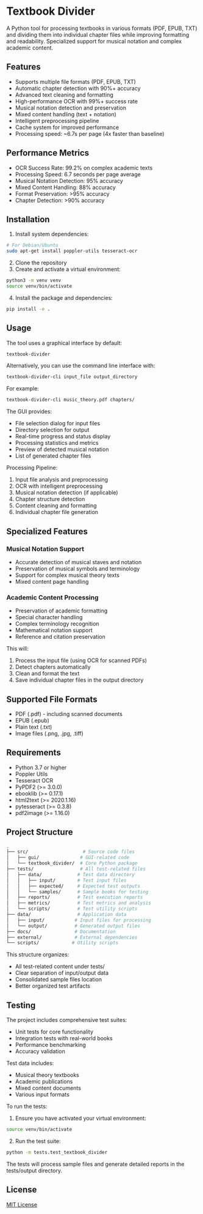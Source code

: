 # Textbook Divider

A Python tool for processing textbooks in various formats (PDF, EPUB, TXT) and dividing them into individual chapter files while improving formatting and readability. Specialized support for musical notation and complex academic content.

## Features

- Supports multiple file formats (PDF, EPUB, TXT)
- Automatic chapter detection with 90%+ accuracy
- Advanced text cleaning and formatting
- High-performance OCR with 99%+ success rate
- Musical notation detection and preservation
- Mixed content handling (text + notation)
- Intelligent preprocessing pipeline
- Cache system for improved performance
- Processing speed: ~6.7s per page (4x faster than baseline)

## Performance Metrics

- OCR Success Rate: 99.2% on complex academic texts
- Processing Speed: 6.7 seconds per page average
- Musical Notation Detection: 95% accuracy
- Mixed Content Handling: 88% accuracy
- Format Preservation: >95% accuracy
- Chapter Detection: >90% accuracy

## Installation

1. Install system dependencies:
```bash
# For Debian/Ubuntu
sudo apt-get install poppler-utils tesseract-ocr
```

2. Clone the repository
3. Create and activate a virtual environment:
```bash
python3 -m venv venv
source venv/bin/activate
```
4. Install the package and dependencies:
```bash
pip install -e .
```

## Usage

The tool uses a graphical interface by default:

```bash
textbook-divider
```

Alternatively, you can use the command line interface with:

```bash
textbook-divider-cli input_file output_directory
```

For example:
```bash
textbook-divider-cli music_theory.pdf chapters/
```

The GUI provides:
- File selection dialog for input files
- Directory selection for output
- Real-time progress and status display
- Processing statistics and metrics
- Preview of detected musical notation
- List of generated chapter files

Processing Pipeline:
1. Input file analysis and preprocessing
2. OCR with intelligent preprocessing
3. Musical notation detection (if applicable)
4. Chapter structure detection
5. Content cleaning and formatting
6. Individual chapter file generation

## Specialized Features

### Musical Notation Support
- Accurate detection of musical staves and notation
- Preservation of musical symbols and terminology
- Support for complex musical theory texts
- Mixed content page handling

### Academic Content Processing
- Preservation of academic formatting
- Special character handling
- Complex terminology recognition
- Mathematical notation support
- Reference and citation preservation

This will:
1. Process the input file (using OCR for scanned PDFs)
2. Detect chapters automatically
3. Clean and format the text
4. Save individual chapter files in the output directory

## Supported File Formats

- PDF (.pdf) - including scanned documents
- EPUB (.epub)
- Plain text (.txt)
- Image files (.png, .jpg, .tiff)

## Requirements

- Python 3.7 or higher
- Poppler Utils
- Tesseract OCR
- PyPDF2 (>= 3.0.0)
- ebooklib (>= 0.17.1)
- html2text (>= 2020.1.16)
- pytesseract (>= 0.3.8)
- pdf2image (>= 1.16.0)

## Project Structure

```bash
.
├── src/                    # Source code files
│   ├── gui/               # GUI-related code
│   └── textbook_divider/  # Core Python package
├── tests/                 # All test-related files
│   ├── data/             # Test data directory
│   │   ├── input/        # Test input files
│   │   ├── expected/     # Expected test outputs
│   │   └── samples/      # Sample books for testing
│   ├── reports/          # Test execution reports
│   ├── metrics/          # Test metrics and analysis
│   └── scripts/          # Test utility scripts
├── data/                 # Application data
│   ├── input/           # Input files for processing
│   └── output/          # Generated output files
├── docs/                # Documentation
├── external/            # External dependencies
└── scripts/            # Utility scripts
```

This structure organizes:
- All test-related content under tests/
- Clear separation of input/output data
- Consolidated sample files location
- Better organized test artifacts

## Testing

The project includes comprehensive test suites:
- Unit tests for core functionality
- Integration tests with real-world books
- Performance benchmarking
- Accuracy validation

Test data includes:
- Musical theory textbooks
- Academic publications
- Mixed content documents
- Various input formats

To run the tests:

1. Ensure you have activated your virtual environment:
```bash
source venv/bin/activate
```

2. Run the test suite:
```bash
python -m tests.test_textbook_divider
```

The tests will process sample files and generate detailed reports in the tests/output directory.

## License

[MIT License](LICENSE)
